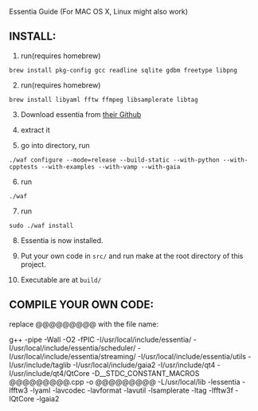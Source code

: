 Essentia Guide (For MAC OS X, Linux might also work)

## INSTALL:

1. run(requires homebrew)
	
`brew install pkg-config gcc readline sqlite gdbm freetype libpng`

2. run(requires homebrew)

`brew install libyaml fftw ffmpeg libsamplerate libtag`


3. Download essentia from [their Github](https://github.com/MTG/essentia/archive/master.zip)

4. extract it

5. go into directory, run
	
`./waf configure --mode=release --build-static --with-python --with-cpptests --with-examples --with-vamp --with-gaia`

6. run

`./waf`

7. run 

`sudo ./waf install`

8. Essentia is now installed. 

9. Put your own code in `src/` and run make at the root directory of this project.

10. Executable are at `build/`

## COMPILE YOUR OWN CODE:

replace @@@@@@@@@ with the file name:

g++ -pipe -Wall -O2 -fPIC -I/usr/local/include/essentia/ -I/usr/local/include/essentia/scheduler/ -I/usr/local/include/essentia/streaming/  -I/usr/local/include/essentia/utils -I/usr/include/taglib -I/usr/local/include/gaia2 -I/usr/include/qt4 -I/usr/include/qt4/QtCore -D__STDC_CONSTANT_MACROS @@@@@@@@@.cpp -o @@@@@@@@@ -L/usr/local/lib -lessentia -lfftw3 -lyaml -lavcodec -lavformat -lavutil -lsamplerate -ltag -lfftw3f -lQtCore -lgaia2

